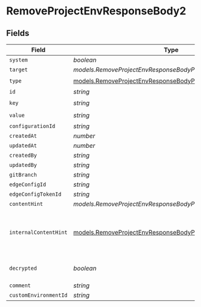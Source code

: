 # RemoveProjectEnvResponseBody2


## Fields

| Field                                                                                                                                  | Type                                                                                                                                   | Required                                                                                                                               | Description                                                                                                                            |
| -------------------------------------------------------------------------------------------------------------------------------------- | -------------------------------------------------------------------------------------------------------------------------------------- | -------------------------------------------------------------------------------------------------------------------------------------- | -------------------------------------------------------------------------------------------------------------------------------------- |
| `system`                                                                                                                               | *boolean*                                                                                                                              | :heavy_minus_sign:                                                                                                                     | N/A                                                                                                                                    |
| `target`                                                                                                                               | *models.RemoveProjectEnvResponseBodyProjectsTarget*                                                                                    | :heavy_minus_sign:                                                                                                                     | N/A                                                                                                                                    |
| `type`                                                                                                                                 | [models.RemoveProjectEnvResponseBodyProjectsType](../models/removeprojectenvresponsebodyprojectstype.md)                               | :heavy_check_mark:                                                                                                                     | N/A                                                                                                                                    |
| `id`                                                                                                                                   | *string*                                                                                                                               | :heavy_minus_sign:                                                                                                                     | N/A                                                                                                                                    |
| `key`                                                                                                                                  | *string*                                                                                                                               | :heavy_check_mark:                                                                                                                     | N/A                                                                                                                                    |
| `value`                                                                                                                                | *string*                                                                                                                               | :heavy_check_mark:                                                                                                                     | N/A                                                                                                                                    |
| `configurationId`                                                                                                                      | *string*                                                                                                                               | :heavy_minus_sign:                                                                                                                     | N/A                                                                                                                                    |
| `createdAt`                                                                                                                            | *number*                                                                                                                               | :heavy_minus_sign:                                                                                                                     | N/A                                                                                                                                    |
| `updatedAt`                                                                                                                            | *number*                                                                                                                               | :heavy_minus_sign:                                                                                                                     | N/A                                                                                                                                    |
| `createdBy`                                                                                                                            | *string*                                                                                                                               | :heavy_minus_sign:                                                                                                                     | N/A                                                                                                                                    |
| `updatedBy`                                                                                                                            | *string*                                                                                                                               | :heavy_minus_sign:                                                                                                                     | N/A                                                                                                                                    |
| `gitBranch`                                                                                                                            | *string*                                                                                                                               | :heavy_minus_sign:                                                                                                                     | N/A                                                                                                                                    |
| `edgeConfigId`                                                                                                                         | *string*                                                                                                                               | :heavy_minus_sign:                                                                                                                     | N/A                                                                                                                                    |
| `edgeConfigTokenId`                                                                                                                    | *string*                                                                                                                               | :heavy_minus_sign:                                                                                                                     | N/A                                                                                                                                    |
| `contentHint`                                                                                                                          | *models.RemoveProjectEnvResponseBodyProjectsContentHint*                                                                               | :heavy_minus_sign:                                                                                                                     | N/A                                                                                                                                    |
| `internalContentHint`                                                                                                                  | [models.RemoveProjectEnvResponseBodyProjectsInternalContentHint](../models/removeprojectenvresponsebodyprojectsinternalcontenthint.md) | :heavy_minus_sign:                                                                                                                     | Similar to `contentHints`, but should not be exposed to the user.                                                                      |
| `decrypted`                                                                                                                            | *boolean*                                                                                                                              | :heavy_minus_sign:                                                                                                                     | Whether `value` is decrypted.                                                                                                          |
| `comment`                                                                                                                              | *string*                                                                                                                               | :heavy_minus_sign:                                                                                                                     | N/A                                                                                                                                    |
| `customEnvironmentId`                                                                                                                  | *string*                                                                                                                               | :heavy_minus_sign:                                                                                                                     | N/A                                                                                                                                    |